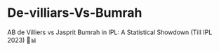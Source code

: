 # De-villiars-Vs-Bumrah
AB de Villiers vs Jasprit Bumrah in IPL: A Statistical Showdown (Till IPL 2023) 🏏📊
